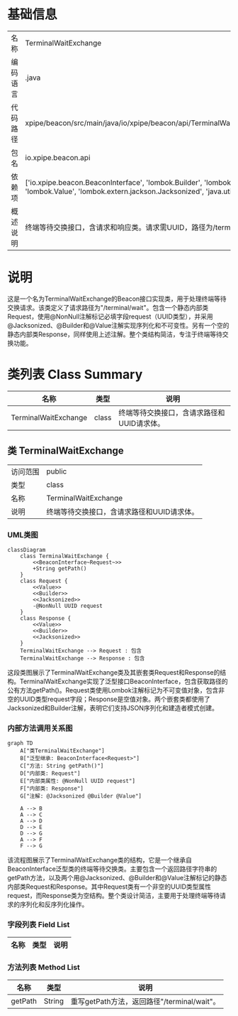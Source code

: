 # 基础信息

|      |      |
|------|------|
| 名称 | TerminalWaitExchange |
| 编码语言 | .java |
| 代码路径 | xpipe/beacon/src/main/java/io/xpipe/beacon/api/TerminalWaitExchange.java |
| 包名 | io.xpipe.beacon.api |
| 依赖项 | ['io.xpipe.beacon.BeaconInterface', 'lombok.Builder', 'lombok.NonNull', 'lombok.Value', 'lombok.extern.jackson.Jacksonized', 'java.util.UUID'] |
| 概述说明 | 终端等待交换接口，含请求和响应类。请求需UUID，路径为/terminal/wait。 |

# 说明

这是一个名为TerminalWaitExchange的Beacon接口实现类，用于处理终端等待交换请求。该类定义了请求路径为"/terminal/wait"。包含一个静态内部类Request，使用@NonNull注解标记必填字段request（UUID类型），并采用@Jacksonized、@Builder和@Value注解实现序列化和不可变性。另有一个空的静态内部类Response，同样使用上述注解。整个类结构简洁，专注于终端等待交换功能。

# 类列表 Class Summary

| 名称   | 类型  | 说明 |
|-------|------|-------------|
| TerminalWaitExchange | class | 终端等待交换接口，含请求路径和UUID请求体。 |



## 类 TerminalWaitExchange

|      |      |
|------|------|
| 访问范围 | public |
| 类型 | class |
| 名称 | TerminalWaitExchange |
| 说明 | 终端等待交换接口，含请求路径和UUID请求体。 |


### UML类图

```mermaid
classDiagram
    class TerminalWaitExchange {
        <<BeaconInterface~Request~>>
        +String getPath()
    }
    class Request {
        <<Value>>
        <<Builder>>
        <<Jacksonized>>
        -@NonNull UUID request
    }
    class Response {
        <<Value>>
        <<Builder>>
        <<Jacksonized>>
    }
    TerminalWaitExchange --> Request : 包含
    TerminalWaitExchange --> Response : 包含
```

这段类图展示了TerminalWaitExchange类及其嵌套类Request和Response的结构。TerminalWaitExchange实现了泛型接口BeaconInterface<Request>，包含获取路径的公有方法getPath()。Request类使用Lombok注解标记为不可变值对象，包含非空的UUID类型request字段；Response是空值对象。两个嵌套类都使用了Jacksonized和Builder注解，表明它们支持JSON序列化和建造者模式创建。


### 内部方法调用关系图

```mermaid
graph TD
    A["类TerminalWaitExchange"]
    B["泛型继承: BeaconInterface<Request>"]
    C["方法: String getPath()"]
    D["内部类: Request"]
    E["内部类属性: @NonNull UUID request"]
    F["内部类: Response"]
    G["注解: @Jacksonized @Builder @Value"]

    A --> B
    A --> C
    A --> D
    D --> E
    D --> G
    A --> F
    F --> G
```

该流程图展示了TerminalWaitExchange类的结构，它是一个继承自BeaconInterface泛型类的终端等待交换类。主要包含一个返回路径字符串的getPath方法，以及两个用@Jacksonized、@Builder和@Value注解标记的静态内部类Request和Response。其中Request类有一个非空的UUID类型属性request，而Response类为空结构。整个类设计简洁，主要用于处理终端等待请求的序列化和反序列化操作。

### 字段列表 Field List

| 名称  | 类型  | 说明 |
|-------|-------|------|

### 方法列表 Method List

| 名称  | 类型  | 说明 |
|-------|-------|------|
| getPath | String | 重写getPath方法，返回路径"/terminal/wait"。 |




